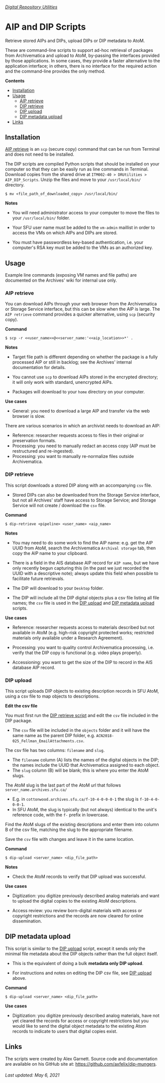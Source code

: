 ###### [Digital Repository Utilities](../README.md)

# AIP and DIP Scripts
Retrieve stored AIPs and DIPs, upload DIPs or DIP metadata to AtoM.

These are command-line scripts to support ad-hoc retrieval of packages from Archivematica and upload to AtoM, by-passing the interfaces provided by those applications. In some cases, they provide a faster alternative to the application interface; in others, there is no interface for the required action and the command-line provides the only method.

**Contents**
- [Installation](#installation)
- [Usage](#usage)
  - [AIP retrieve](#aip-retrieve)
  - [DIP retrieve](#dip-retrieve)
  - [DIP upload](#dip-upload)
  - [DIP metadata upload](#dip-metadata-upload)
- [Links](#links)

## Installation
[AIP retrieve](#aip-retrieve) is an `scp` (secure copy) command that can be run from Terminal and does not need to be installed.

The DIP scripts are compiled Python scripts that should be installed on your computer so that they can be easily run as line commands in Terminal. Download copies from the shared drive at `ITM002-40 > DRUtilities > AIP_DIP_Scripts`. Unzip the files and move to your `/usr/local/bin/` directory.

```
$ mv <file_path_of_downloaded_copy> /usr/local/bin/
```

**Notes**
- You will need administrator access to your computer to move the files to your `/usr/local/bin/` folder.

- Your SFU user name must be added to the `vm-admin` maillist in order to access the VMs on which AIPs and DIPs are stored.

- You must have passwordless key-based authentication, i.e. your computer's RSA key must be added to the VMs as an authorized key.

## Usage
Example line commands (exposing VM names and file paths) are documented on the Archives' wiki for internal use only.

### AIP retrieve
You can download AIPs through your web browser from the Archivematica or Storage Service interface, but this can be slow when the AIP is large. The `AIP retrieve` command provides a quicker alternative, using `scp` (security copy).

**Command**
```
$ scp -r <<user_name>>@<<server_name:'<<aip_location>>*' .
```

**Notes**
- Target file path is different depending on whether the package is a fully processed AIP or still in backlog; see the Archives' internal documentation for details.

- You cannot use `scp` to download AIPs stored in the encrypted directory; it will only work with standard, unencrypted AIPs.

- Packages will download to your `home` directory on your computer.

**Use cases**
- General: you need to download a large AIP and transfer via the web browser is slow.

There are various scenarios in which an archivist needs to download an AIP:
- Reference: researcher requests access to files in their original or preservation formats.
- Processing: you need to manually redact an access copy (AIP must be restructured and re-ingested).
- Processing: you want to manually re-normalize files outside Archivematica.

### DIP retrieve
This script downloads a stored DIP along with an accompanying `csv` file.
- Stored DIPs can also be downloaded from the Storage Service interface, but not all Archives' staff have access to Storage Service; and Storage Service will not create / download the `csv` file.

**Command**
```
$ dip-retrieve <pipeline> <user_name> <aip_name>

```

**Notes**
- You may need to do some work to find the AIP name: e.g. get the AIP UUID from AtoM, search the Archivematica `Archival storage` tab, then copy the AIP name to your clipboard.

- There is a field in the AIS database AIP record for `AIP name`, but we have only recently begun capturing this (in the past we just recorded the UUID with a descriptive note); always update this field when possible to facilitate future retrievals.

- The DIP will download to your `Desktop` folder.

- The DIP will include all the DIP digital objects plus a csv file listing all file names; the `csv` file is used in the [DIP upload](#dip-upload) and [DIP metadata upload](#dip-metadata-upload) scripts.

**Use cases**
- Reference: researcher requests access to materials described but not available in AtoM (e.g. high-risk copyright protected works; restricted materials only available under a Research Agreement).

- Processing: you want to quality control Archivematica processing, i.e. verify that the DIP copy is functional (e.g. video plays properly).

- Accessioning: you want to get the size of the DIP to record in the AIS database AIP record.

### DIP upload
This script uploads DIP objects to existing description records in SFU AtoM, using a csv file to map objects to descriptions.

**Edit the csv file**

You must first run the [DIP retrieve script](#dip-retrieve) and edit the `csv` file included in the DIP package.
- The `csv` file will be included in the `objects` folder and it will have the same name as the parent DIP folder, e.g. `ACN2018-025_Fellman_EmailAttachments.csv`.

The csv file has two columns: `filename` and `slug`.
- The `filename` column (A) lists the names of the digital objects in the DIP; the names include the UUID that Archivematica assigned to each object.
- The `slug` column (B) will be blank; this is where you enter the AtoM slugs.

The AtoM slug is the last part of the AtoM url that follows `server_name.archives.sfu.ca/`
- E.g. in `cottonwood.archives.sfu.ca/f-10-4-0-0-0-1` the slug is `f-10-4-0-0-0-1`.
- In SFU AtoM, the slug is typically (but not always) identical to the unit's reference code, with the `f-` prefix in lowercase.

Find the AtoM slugs of the existing descriptions and enter them into column B of the csv file, matching the slug to the appropriate filename.

Save the `csv` file with changes and leave it in the same location.

**Command**
```
$ dip-upload <server_name> <dip_file_path>
```

**Notes**
- Check the AtoM records to verify that DIP upload was successful.

**Use cases**
- Digitization: you digitize previously described analog materials and want to upload the digital copies to the existing AtoM descriptions.

- Access review: you review born-digital materials with access or copyright restrictions and the records are now cleared for online dissemination.

## DIP metadata upload
This script is similar to the [DIP upload](#dip-upload) script, except it sends only the minimal file metadata about the DIP objects rather than the full object itself.
- This is the equivalent of doing a bulk **metadata only DIP upload**.

- For instructions and notes on editing the DIP csv file, see [DIP upload](#dip-upload) above.

**Command**
```
$ dip-upload <server_name> <dip_file_path>
```

**Use cases**
- Digitization: you digitize previously described analog materials, have not yet cleared the records for access or copyright restrictions but you would like to send the digital object metadata to the existing Atom records to indicate to users that digital copies exist.

## Links
The scripts were created by Alex Garnett. Source code and documentation are available on his GitHub site at: https://github.com/axfelix/dip-mungers.

###### Last updated: May 6, 2021
